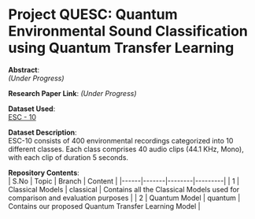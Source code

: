 # Project QUESC: Quantum Environmental Sound Classification using Quantum Transfer Learning

**Abstract**:<br> *(Under Progress)*

**Research Paper Link**: *(Under Progress)*

**Dataset Used**:<br> [ESC - 10](https://github.com/karolpiczak/ESC-10/tree/553c8f1743b9dba6b282e1323c3ca8fa76923448)

**Dataset Description**:<br> ESC-10 consists of 400 environmental recordings categorized into 10 different classes. Each class comprises 40 audio clips (44.1 KHz, Mono), with each clip of duration 5 seconds.

**Repository Contents**:<br>
| S.No | Topic | Branch | Content |
|------|-------|--------|---------|
| 1    | Classical Models | classical | Contains all the Classical Models used for comparison and evaluation purposes |
| 2    | Quantum Model | quantum | Contains our proposed Quantum Transfer Learning Model |
